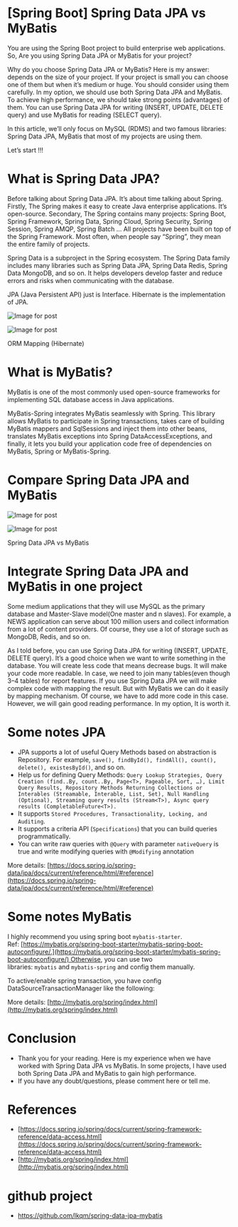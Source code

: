 # [Spring Boot] Spring Data JPA vs MyBatis



You are using the Spring Boot project to build enterprise web applications. So, Are you using Spring Data JPA or MyBatis for your project?

Why do you choose Spring Data JPA or MyBatis? Here is my answer: depends on the size of your project. If your project is small you can choose one of them but when it’s medium or huge. You should consider using them carefully. In my option, we should use both Spring Data JPA and MyBatis. To achieve high performance, we should take strong points (advantages) of them. You can use Spring Data JPA for writing (INSERT, UPDATE, DELETE query) and use MyBatis for reading (SELECT query).

In this article, we’ll only focus on MySQL (RDMS) and two famous libraries: Spring Data JPA, MyBatis that most of my projects are using them.

Let’s start !!!

# What is Spring Data JPA?

Before talking about Spring Data JPA. It’s about time talking about Spring. Firstly, The Spring makes it easy to create Java enterprise applications. It’s open-source. Secondary, The Spring contains many projects: Spring Boot, Spring Framework, Spring Data, Spring Cloud, Spring Security, Spring Session, Spring AMQP, Spring Batch … All projects have been built on top of the Spring Framework. Most often, when people say “Spring”, they mean the entire family of projects.

Spring Data is a subproject in the Spring ecosystem. The Spring Data family includes many libraries such as Spring Data JPA, Spring Data Redis, Spring Data MongoDB, and so on. It helps developers develop faster and reduce errors and risks when communicating with the database.

JPA (Java Persistent API) just is Interface. Hibernate is the implementation of JPA.

![Image for post](https://miro.medium.com/max/60/1*DWD7ocJUfwxc0LcjG3ttSg.png?q=20)

![Image for post](https://miro.medium.com/max/2236/1*DWD7ocJUfwxc0LcjG3ttSg.png)

ORM Mapping (Hibernate)

# What is MyBatis?

MyBatis is one of the most commonly used open-source frameworks for implementing SQL database access in Java applications.

MyBatis-Spring integrates MyBatis seamlessly with Spring. This library allows MyBatis to participate in Spring transactions, takes care of building MyBatis mappers and SqlSessions and inject them into other beans, translates MyBatis exceptions into Spring DataAccessExceptions, and finally, it lets you build your application code free of dependencies on MyBatis, Spring or MyBatis-Spring.

# Compare Spring Data JPA and MyBatis

![Image for post](https://miro.medium.com/max/60/1*FHcYWYtBOiuxbt2ZsBZGig.png?q=20)

![Image for post](https://miro.medium.com/max/4284/1*FHcYWYtBOiuxbt2ZsBZGig.png)

Spring Data JPA vs MyBatis

# Integrate Spring Data JPA and MyBatis in one project

Some medium applications that they will use MySQL as the primary database and Master-Slave model(One master and n slaves). For example, a NEWS application can serve about 100 million users and collect information from a lot of content providers. Of course, they use a lot of storage such as MongoDB, Redis, and so on.

As I told before, you can use Spring Data JPA for writing (INSERT, UPDATE, DELETE query). It’s a good choice when we want to write something in the database. You will create less code that means decrease bugs. It will make your code more readable. In case, we need to join many tables(even though 3–4 tables) for report features. If you use Spring Data JPA we will make complex code with mapping the result. But with MyBatis we can do it easily by mapping mechanism. Of course, we have to add more code in this case. However, we will gain good reading performance. In my option, It is worth it.

# Some notes JPA

*   JPA supports a lot of useful Query Methods based on abstraction is Repository. For example, `save(), findById(), findAll(), count(), delete(), existesById()`, and so on.
*   Help us for defining Query Methods: `Query Lookup Strategies, Query Creation (find..By, count..By, Page<T>, Pageable, Sort, …), Limit Query Results, Repository Methods Returning Collections or Interables (Streamable, Interable, List, Set), Null Handling (Optional), Streaming query results (Stream<T>), Async query results (CompletableFuture<T>).`
*   It supports `Stored Procedures, Transactionality, Locking, and Auditing`.
*   It supports a criteria API (`Specifications`) that you can build queries programmatically.
*   You can write raw queries with `@Query` with parameter `nativeQuery` is true and write modifying queries with `@Modifying` annotation

More details: [https://docs.spring.io/spring-data/jpa/docs/current/reference/html/#reference](https://docs.spring.io/spring-data/jpa/docs/current/reference/html/#reference)

# Some notes MyBatis

I highly recommend you using spring boot `mybatis-starter`. Ref: [https://mybatis.org/spring-boot-starter/mybatis-spring-boot-autoconfigure/.](https://mybatis.org/spring-boot-starter/mybatis-spring-boot-autoconfigure/) Otherwise, you can use two libraries: `mybatis` and `mybatis-spring` and config them manually.

To active/enable spring transaction, you have config DataSourceTransactionManager like the following:

More details: [http://mybatis.org/spring/index.html](http://mybatis.org/spring/index.html)

# Conclusion

*   Thank you for your reading. Here is my experience when we have worked with Spring Data JPA vs MyBatis. In some projects, I have used both Spring Data JPA and MyBatis to gain high performance.
*   If you have any doubt/questions, please comment here or tell me.

# References

*   [https://docs.spring.io/spring/docs/current/spring-framework-reference/data-access.html](https://docs.spring.io/spring/docs/current/spring-framework-reference/data-access.html)
*   [http://mybatis.org/spring/index.html](http://mybatis.org/spring/index.html)



# github project
* https://github.com/lkqm/spring-data-jpa-mybatis
